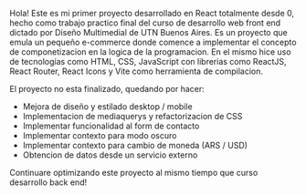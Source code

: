 Hola!
Este es mi primer proyecto desarrollado en React totalmente desde 0, hecho como trabajo practico final del curso de desarrollo web front end dictado por Diseño Multimedial de UTN Buenos Aires.
Es un proyecto que emula un pequeño e-commerce donde comence a implementar el concepto de componetizacion en la logica de la programacion.
En el mismo hice uso de tecnologías como HTML, CSS, JavaScript con librerias como ReactJS, React Router, React Icons y Vite como herramienta de compilacion.

El proyecto no esta finalizado, quedando por hacer:
- Mejora de diseño y estilado desktop / mobile
- Implementacion de mediaquerys y refactorizacion de CSS
- Implementar funcionalidad al form de contacto
- Implementar contexto para modo oscuro
- Implementar contexto para cambio de moneda (ARS / USD)
- Obtencion de datos desde un servicio externo

Continuare optimizando este proyecto al mismo tiempo que curso desarrollo back end!